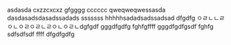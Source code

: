 asdasda
cxzzcxcxz
gfgggg
cccccc
qweqweqwessasda
dasdasadsdasadssadads
sssssss
hhhhhsadadsadssadsad
dfgdfg
ㅇㄹㄴㄴㄹㅇㄴㅇㄹㅇㄹㄴㄹㅇㄴㅇㄹㄴdgfgdf
gggdfgdfg
fghfgffff
gggdfgdfgsdf
fghfg
sdfsdfsdf
ffff
dfgdfgdfg
